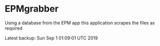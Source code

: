 # EPMgrabber
Using a database from the EPM app this application scrapes the files as required


Latest backup: Sun Sep 1 01:09:01 UTC 2019
